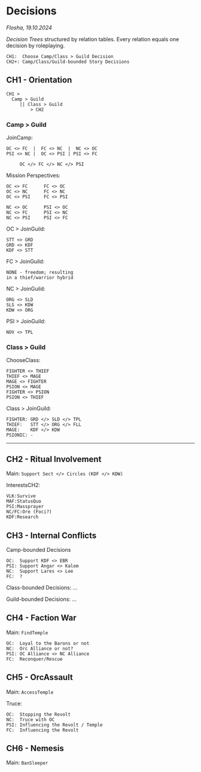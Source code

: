 # Decisions

*Flosha, 19.10.2024*

*Decision Trees* structured by relation tables. Every relation equals one decision by roleplaying.  


```
CH1:  Choose Camp/Class > Guild Decision
CH2+: Camp/Class/Guild-bounded Story Decisions
```


## CH1 - Orientation

```
CH1 >
  Camp > Guild
     || Class > Guild
         > CH2
```


### Camp > Guild

JoinCamp:
```
OC <> FC  |  FC <> NC  |  NC <> OC
PSI <> NC |  OC <> PSI | PSI <> FC

     OC </> FC </> NC </> PSI
```

Mission Perspectives:
```
OC <> FC      FC <> OC
OC <> NC      FC <> NC
OC <> PSI     FC <> PSI

NC <> OC      PSI <> OC
NC <> FC      PSI <> NC
NC <> PSI     PSI <> FC 
```

OC > JoinGuild:
```
STT <> GRD
GRD <> KDF
KDF <> STT
```

FC > JoinGuild:
```
NONE - freedom; resulting
in a thief/warrior hybrid
```

NC > JoinGuild:
```
ORG <> SLD
SLS <> KDW
KDW <> ORG
```

PSI > JoinGuild:
```
NOV <> TPL
```


### Class > Guild

ChooseClass:
```
FIGHTER <> THIEF
THIEF <> MAGE
MAGE <> FIGHTER
PSION <> MAGE
FIGHTER <> PSION
PSION <> THIEF
```

Class > JoinGuild:
```
FIGHTER: GRD </> SLD </> TPL
THIEF:   STT </> ORG </> FLL
MAGE:    KDF </> KDW
PSIONIC: -
```

---

## CH2 - Ritual Involvement

Main: `Support Sect </> Circles (KDF </> KDW)`

InterestsCH2:
```
VLK:Survive
MAF:StatusQuo
PSI:Massprayer
NC/FC:Ore (Foci?)
KDF:Research
```

## CH3 - Internal Conflicts

Camp-bounded Decisions
```
OC:  Support KDF <> EBR
PSI: Support Angar <> Kalom
NC:  Support Lares <> Lee
FC:  ?
```

Class-bounded Decisions:
...

Guild-bounded Decisions:
...


## CH4 - Faction War

Main: `FindTemple`

```
OC:  Loyal to the Barons or not
NC:  Orc Alliance or not?
PSI: OC Alliance <> NC Alliance
FC:  Reconquer/Rescue
```


## CH5 - OrcAssault

Main: `AccessTemple`

Truce:
```
OC:  Stopping the Revolt
NC:  Truce with OC 
PSI: Influencing the Revolt / Temple
FC:  Influencing the Revolt
```


## CH6 - Nemesis

Main: `BanSleeper`
